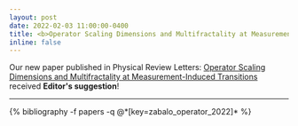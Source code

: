```yaml
---
layout: post
date: 2022-02-03 11:00:00-0400
title: <b>Operator Scaling Dimensions and Multifractality at Measurement-Induced Transitions</b> receives <b>Editor's suggestion</b> in Physical Review Letters
inline: false
---
```


Our new paper published in Physical Review Letters: [Operator Scaling Dimensions and Multifractality at Measurement-Induced Transitions](https://journals.aps.org/prl/abstract/10.1103/PhysRevLett.128.050602) received **Editor's suggestion**!

***

<div class="publications">
{% bibliography -f papers -q @*[key=zabalo_operator_2022]* %}
</div>